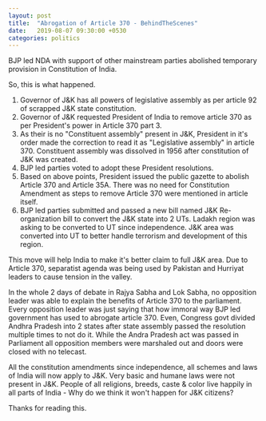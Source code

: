```yaml
---
layout: post
title:  "Abrogation of Article 370 - BehindTheScenes"
date:   2019-08-07 09:30:00 +0530
categories: politics
---
```


BJP led NDA with support of other mainstream parties abolished temporary provision in Constitution of India.

So, this is what happened.

1. Governor of J&K has all powers of legislative assembly as per article 92 of scrapped J&K state constitution. 
2. Governor of J&K requested President of India to remove article 370 as per President's power in Article 370 part 3.
3. As their is no "Constituent assembly" present in J&K, President in it's order made the correction to read it as "Legislative assembly" in article 370. 
Constituent assembly was dissolved in 1956 after constitution of J&K was created.
4. BJP led parties voted to adopt these President resolutions.
5. Based on above points, President issued the public gazette to abolish Article 370 and Article 35A. There was no need for Constitution Amendment as steps to remove Article 370 were mentioned in article itself. 
6. BJP led parties submitted and passed a new bill named J&K Re-organization bill to convert the J&K state into 2 UTs. Ladakh region was asking to be converted to UT since independence.
J&K area was converted into UT to better handle terrorism and development of this region.

This move will help India to make it's better claim to full J&K area. Due to Article 370, separatist agenda was being used by Pakistan and Hurriyat leaders to cause tension in the valley. 

In the whole 2 days of debate in Rajya Sabha and Lok Sabha, no opposition leader was able to explain the benefits of Article 370 to the parliament.
Every opposition leader was just saying that how immoral way BJP led government has used to abrogate article 370. 
Even, Congress govt divided Andhra Pradesh into 2 states  after state assembly passed the resolution multiple times to not do it. 
While the Andra Pradesh act was passed in Parliament all opposition members were marshaled out and doors were closed with no telecast.

All the constitution amendments since independence, all schemes and laws of India will now apply to J&K. Very basic and humane laws were not present in J&K. 
People of all religions, breeds, caste & color live happily in all parts of India - Why do we think it won't happen for J&K citizens?

Thanks for reading this.


 





